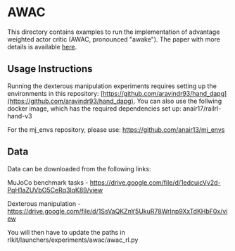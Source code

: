 # AWAC

This directory contains examples to run the implementation of advantage
weighted actor critic (AWAC, pronounced "awake"). The paper with more details
is available [here](https://arxiv.org/abs/2006.09359).

## Usage Instructions

Running the dexterous manipulation experiments requires setting up the
environments in this repository:
[https://github.com/aravindr93/hand_dapg](https://github.com/aravindr93/hand_dapg).
You can also use the follwing docker image, which has the required dependencies
set up: anair17/railrl-hand-v3

For the mj_envs repository, please use:
https://github.com/anair13/mj_envs

## Data

Data can be downloaded from the following links:

MuJoCo benchmark tasks - https://drive.google.com/file/d/1edcuicVv2d-PqH1aZUVbO5CeRq3lqK89/view

Dexterous manipulation - https://drive.google.com/file/d/1SsVaQKZnY5UkuR78WrInp9XxTdKHbF0x/view

You will then have to update the paths in rlkit/launchers/experiments/awac/awac_rl.py
